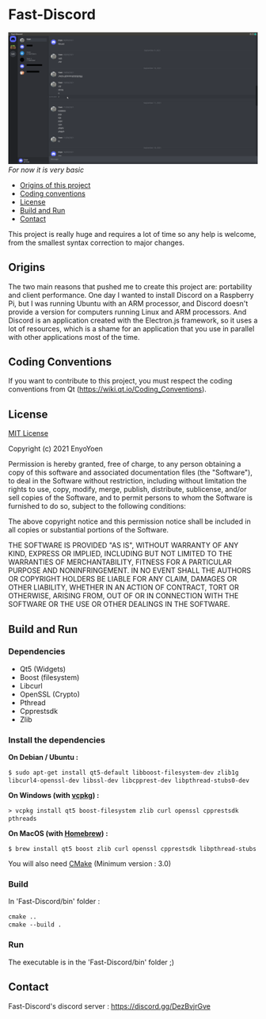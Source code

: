 # Fast-Discord
![Fast-Discord image](doc/images/Fast-Discord.png)
*For now it is very basic*

 - [Origins of this project](#origins)
 - [Coding conventions](#coding-conventions)
 - [License](#license)
 - [Build and Run](#build-and-run)
 - [Contact](#contact)

This project is really huge and requires a lot of time so any help is welcome, from the smallest syntax correction to major changes.
## Origins
The two main reasons that pushed me to create this project are: portability and client performance.
One day I wanted to install Discord on a Raspberry Pi, but I was running Ubuntu with an ARM processor, and Discord doesn't provide a version for computers running Linux and ARM processors.
And Discord is an application created with the Electron.js framework, so it uses a lot of resources, which is a shame for an application that you use in parallel with other applications most of the time.
## Coding Conventions
If you want to contribute to this project, you must respect the coding conventions from Qt (https://wiki.qt.io/Coding_Conventions).
## License
[MIT License](https://en.wikipedia.org/wiki/MIT_License)

Copyright (c) 2021 EnyoYoen

Permission is hereby granted, free of charge, to any person obtaining a copy
of this software and associated documentation files (the "Software"), to deal
in the Software without restriction, including without limitation the rights
to use, copy, modify, merge, publish, distribute, sublicense, and/or sell
copies of the Software, and to permit persons to whom the Software is
furnished to do so, subject to the following conditions:

The above copyright notice and this permission notice shall be included in all
copies or substantial portions of the Software.

THE SOFTWARE IS PROVIDED "AS IS", WITHOUT WARRANTY OF ANY KIND, EXPRESS OR
IMPLIED, INCLUDING BUT NOT LIMITED TO THE WARRANTIES OF MERCHANTABILITY,
FITNESS FOR A PARTICULAR PURPOSE AND NONINFRINGEMENT. IN NO EVENT SHALL THE
AUTHORS OR COPYRIGHT HOLDERS BE LIABLE FOR ANY CLAIM, DAMAGES OR OTHER
LIABILITY, WHETHER IN AN ACTION OF CONTRACT, TORT OR OTHERWISE, ARISING FROM,
OUT OF OR IN CONNECTION WITH THE SOFTWARE OR THE USE OR OTHER DEALINGS IN THE
SOFTWARE.
## Build and Run
### Dependencies
- Qt5 (Widgets)
- Boost (filesystem)
- Libcurl
- OpenSSL (Crypto)
- Pthread
- Cpprestsdk
- Zlib

### Install the dependencies
**On Debian / Ubuntu :**
```shell
$ sudo apt-get install qt5-default libboost-filesystem-dev zlib1g libcurl4-openssl-dev libssl-dev libcpprest-dev libpthread-stubs0-dev
```

**On Windows (with [vcpkg](https://github.com/microsoft/vcpkg/#quick-start-windows)) :**
```shell
> vcpkg install qt5 boost-filesystem zlib curl openssl cpprestsdk pthreads
```

**On MacOS (with [Homebrew](https://brew.sh/index)) :**
```shell
$ brew install qt5 boost zlib curl openssl cpprestsdk libpthread-stubs
```

You will also need [CMake](https://cmake.org/download/) (Minimum version : 3.0)
### Build
In 'Fast-Discord/bin' folder :
```shell
cmake ..
cmake --build .
```
### Run
The executable is in the 'Fast-Discord/bin' folder ;)
## Contact
Fast-Discord's discord server : https://discord.gg/DezBvjrGve
